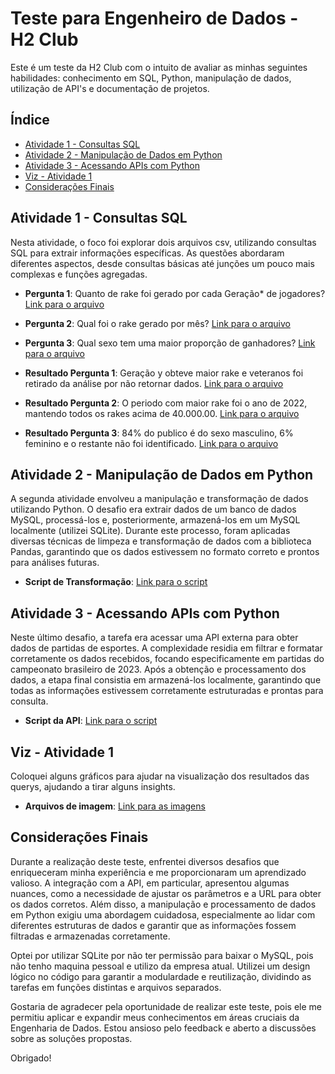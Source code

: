# Teste para Engenheiro de Dados - H2 Club

Este é um teste da H2 Club com o intuito de avaliar as minhas seguintes habilidades: conhecimento em SQL, Python, manipulação de dados, utilização de API's e documentação de projetos.

## Índice

- [Atividade 1 - Consultas SQL](#atividade-1---consultas-sql)
- [Atividade 2 - Manipulação de Dados em Python](#atividade-2---manipulação-de-dados-em-python)
- [Atividade 3 - Acessando APIs com Python](#atividade-3---acessando-apis-com-python)
- [Viz - Atividade 1](#viz---atividade-1)
- [Considerações Finais](#considerações-finais)

## Atividade 1 - Consultas SQL

Nesta atividade, o foco foi explorar dois arquivos csv, utilizando consultas SQL para extrair informações específicas. As questões abordaram diferentes aspectos, desde consultas básicas até junções um pouco mais complexas e funções agregadas.

- **Pergunta 1**: Quanto de rake foi gerado por cada Geração* de jogadores? [Link para o arquivo](./atividade1/query/consulta_geracao.sql)
- **Pergunta 2**: Qual foi o rake gerado por mês? [Link para o arquivo](./atividade1/query/consulta_rake_mes.sql)
- **Pergunta 3**: Qual sexo tem uma maior proporção de ganhadores? [Link para o arquivo](./atividade1/query/consulta_sexo_proporcao.sql)

- **Resultado Pergunta 1**: Geração y obteve maior rake e veteranos foi retirado da análise por não retornar dados. [Link para o arquivo](./atividade1/resultado_query/consulta_geracao.csv)
- **Resultado Pergunta 2**: O periodo com maior rake foi o ano de 2022, mantendo todos os rakes acima de 40.000.00. [Link para o arquivo](./atividade1/resultado_query/consulta_rake_mes.csv)
- **Resultado Pergunta 3**: 84% do publico é do sexo masculino, 6% feminino e o restante não foi identificado. [Link para o arquivo](./atividade1/resultado_query/consulta_sexo_proporcao.csv)

## Atividade 2 - Manipulação de Dados em Python

A segunda atividade envolveu a manipulação e transformação de dados utilizando Python. O desafio era extrair dados de um banco de dados MySQL, processá-los e, posteriormente, armazená-los em um MySQL localmente (utilizei SQLite). Durante este processo, foram aplicadas diversas técnicas de limpeza e transformação de dados com a biblioteca Pandas, garantindo que os dados estivessem no formato correto e prontos para análises futuras. 

- **Script de Transformação**: [Link para o script](./atividade2/script.py)

## Atividade 3 - Acessando APIs com Python

Neste último desafio, a tarefa era acessar uma API externa para obter dados de partidas de esportes. A complexidade residia em filtrar e formatar corretamente os dados recebidos, focando especificamente em partidas do campeonato brasileiro de 2023. Após a obtenção e processamento dos dados, a etapa final consistia em armazená-los localmente, garantindo que todas as informações estivessem corretamente estruturadas e prontas para consulta.

- **Script da API**: [Link para o script](./atividade3/script.py)

## Viz - Atividade 1

Coloquei alguns gráficos para ajudar na visualização dos resultados das querys, ajudando a tirar alguns insights.

- **Arquivos de imagem**: [Link para as imagens](./viz/atividade1/)

## Considerações Finais

Durante a realização deste teste, enfrentei diversos desafios que enriqueceram minha experiência e me proporcionaram um aprendizado valioso. A integração com a API, em particular, apresentou algumas nuances, como a necessidade de ajustar os parâmetros e a URL para obter os dados corretos. Além disso, a manipulação e processamento de dados em Python exigiu uma abordagem cuidadosa, especialmente ao lidar com diferentes estruturas de dados e garantir que as informações fossem filtradas e armazenadas corretamente.

Optei por utilizar SQLite por não ter permissão para baixar o MySQL, pois não tenho maquina pessoal e utilizo da empresa atual. Utilizei um design lógico no código para garantir a modulardade e reutilização, dividindo as tarefas em funções distintas e arquivos separados.

Gostaria de agradecer pela oportunidade de realizar este teste, pois ele me permitiu aplicar e expandir meus conhecimentos em áreas cruciais da Engenharia de Dados. Estou ansioso pelo feedback e aberto a discussões sobre as soluções propostas.

Obrigado!